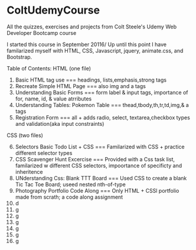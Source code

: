 # ColtUdemyCourse
All the quizzes, exercises and projects from Colt Steele's Udemy Web Developer Bootcamp course 

I started this course in September 20116/
Up until this point I have familarized myself with HTML, CSS, Javascript, jquery, animate.css, and Bootstrap.

Table of Contents:
HTML (one file)

1. Basic HTML tag use ===
                      headings, lists,emphasis,strong tags
2. Recreate Simple HTML Page ===
                      also img and a tags
3. Understanding Basic Forms ===
                      form label & input tags, importance of for, name, id, & value atrributes 
4. Understanding Tables: Pokemon Table ===
                      thead,tbody,th,tr,td,img,& a tags
5. Registration Form ===
                    all + adds radio, select, textarea,checkbox types and validation(aka input constraints)

CSS (two files)

6. Selectors Basic Todo List + CSS ===
                    Familarized with CSS + practice different selector types
7. CSS Scavenger Hunt Excercise ===
                    Provided with a Css task list, familarized w different CSS selectors, impoortance of specificty and inheritence
8. UNderstanding Css: Blank TTT Board ===
                    Used CSS to create a blank Tic Tac Toe Board; useed nested nth-of-type
9. Photography Portfolio Code Along ===
                    Only HTML + CSSl portfolio made from scrath; a code along assignment
10. d
11. g
12. g
13. g
14. g
15. g
16. g

